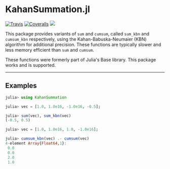 # KahanSummation.jl

[![Travis](https://travis-ci.org/JuliaMath/KahanSummation.jl.svg?branch=master)](https://travis-ci.org/JuliaMath/KahanSummation.jl)
[![Coveralls](https://coveralls.io/repos/github/JuliaMath/KahanSummation.jl/badge.svg?branch=master)](https://coveralls.io/github/JuliaMath/KahanSummation.jl?branch=master)
[![](https://img.shields.io/badge/docs-latest-blue.svg)](https://JuliaMath.github.io/KahanSummation.jl/latest)

This package provides variants of `sum` and `cumsum`, called `sum_kbn` and `cumsum_kbn`
respectively, using the Kahan-Babuska-Neumaier (KBN) algorithm for additional precision.
These functions are typically slower and less memory efficient than `sum` and `cumsum`.

These functions were formerly part of Julia's Base library. This package works and is supported.

----

## Examples
```julia
julia> using KahanSummation

julia> vec = [1.0, 1.0e16, -1.0e16, -0.5];

julia> sum(vec), sum_kbn(vec)
(-0.5, 0.5)

julia> vec = [1.0, 1.0e16, 1.0, -1.0e16];

julia> cumsum_kbn(vec) .- cumsum(vec)
4-element Array{Float64,1}:
 0.0
 0.0
 2.0
 1.0
```
